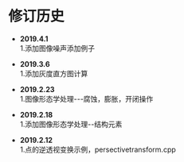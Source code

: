 # 修订历史    
* **2019.4.1**   
1.添加图像噪声添加例子   
* **2019.3.6**   
1.添加灰度直方图计算    
* **2019.2.23**    
1.图像形态学处理---腐蚀，膨胀，开闭操作  
* **2019.2.18**  
1.添加图像形态学处理--结构元素  

* **2019.2.12**  
1.点的逆透视变换示例，persectivetransform.cpp  
